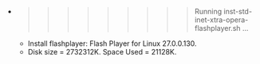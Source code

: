 * >>>>>>>>> Running inst-std-inet-xtra-opera-flashplayer.sh ...
  * Install flashplayer: Flash Player for Linux 27.0.0.130.
  * Disk size = 2732312K. Space Used = 21128K.
